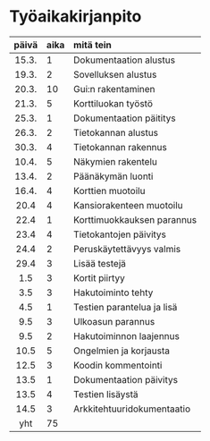 # Työaikakirjanpito

| päivä | aika | mitä tein  |
| :----:|:-----| :-----|
| 15.3. | 1    | Dokumentaation alustus     |
| 19.3. | 2    | Sovelluksen alustus        |
| 20.3. | 10   | Gui:n rakentaminen         |
| 21.3. | 5    | Korttiluokan työstö        |
| 25.3. | 1    | Dokumentaation päititys    |
| 26.3. | 2    | Tietokannan alustus        |
| 30.3. | 4    | Tietokannan rakennus       |
| 10.4. | 5    | Näkymien rakentelu         |
| 13.4. | 2    | Päänäkymän luonti          |
| 16.4. | 4    | Korttien muotoilu          |
| 20.4  | 4    | Kansiorakenteen muotoilu   |
| 22.4  | 1    | Korttimuokkauksen parannus |
| 23.4  | 4    | Tietokantojen päivitys     |
| 24.4  | 2    | Peruskäytettävyys valmis   |
| 29.4  | 3    | Lisää testejä              |
| 1.5   | 3    | Kortit piirtyy             |
| 3.5   | 3    | Hakutoiminto tehty         |
| 4.5   | 1    | Testien parantelua ja lisä |
| 9.5   | 3    | Ulkoasun parannus          |
| 9.5   | 2    | Hakutoiminnon laajennus    |
| 10.5  | 5    | Ongelmien ja korjausta     |
| 12.5  | 3    | Koodin kommentointi        |
| 13.5  | 1    | Dokumentaation päivitys    |
| 13.5  | 4    | Testien lisäystä           |
| 14.5  | 3    | Arkkitehtuuridokumentaatio |
| yht   | 75   | |
